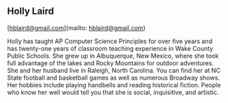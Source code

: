 ## Holly Laird

[hblaird@gmail.com](mailto: hblaird@gmail.com)

Holly has taught AP Computer Science Principles for over five years and has twenty-one years of classroom teaching experience in Wake County Public Schools.
She grew up in Albuquerque, New Mexico, where she took full advantage of the lakes and Rocky Mountains for outdoor adventures. She and her husband live in Raleigh, North Carolina. You can find her at NC State football and basketball games as well as numerous Broadway shows. Her hobbies include playing handbells and reading historical fiction.
People who know her well would tell you that she is social, inquisitive, and artistic.

